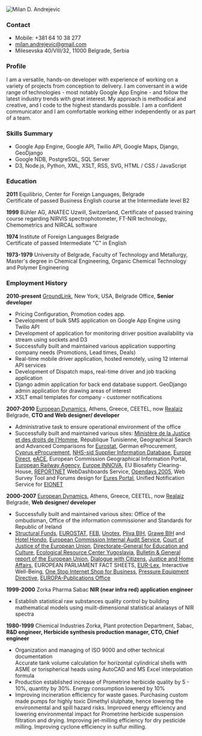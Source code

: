 ![Milan D. Andrejevic](https://storage.googleapis.com/andsnews.appspot.com/entry/milan-d-andrejevic-curriculum-vitae_0.jpg "Milan D. Andrejevic")

### Contact

- Mobile: +381 64 10 38 277
- [milan.andrejevic@gmail.com](mailto:milan.andrejevic@gmail.com)
- Milesevska 40/VIII/32, 11000 Belgrade, Serbia

### Profile
I am a versatile, hands-on developer with experience of working on a variety of projects from conception to delivery. I am conversant in a wide range of technologies - most notably Google App Engine - and follow the latest industry trends with great interest. My approach is methodical and creative, and I code to the highest standards possible. I am a confident communicator and I am comfortable working either independently or as part of a team.

### Skills Summary

- Google App Engine, Google API, Twilio API, Google Maps, Django, GeoDjango
- Google NDB, PostgreSQL, SQL Server
- D3, Node.js, Python, XML, XSLT, RSS, SVG, HTML / CSS / JavaScript

### Education

**2011** Equilibrio, Center for Foreign Languages, Belgrade</strong><br/>
Certificate of passed Business English course at the Intermediate level B2

**1999** Bühler AG, ANATEC Uzwill, Switzerland</strong>,
Certificate of passed training course regarding NIRVIS spectrophotometer, FT-NIR technology, Chemometrics and NIRCAL software

**1974** Institute of Foreign Languages Belgrade</strong><br />
Certificate of passed Intermediate "C" in English

**1973-1979** University of Belgrade, Faculty of Technology and Metallurgy, Master's degree in Chemical Engineering, Organic Chemical Technology and Polymer Engineering

### Employment History

**2010-present** [GroundLink](http://www.groundlink.com/), New York, USA, Belgrade Office, **Senior developer**

- Pricing Configuration, Promotion codes app.
- Development of bulk SMS application on Google App Engine using Twilio API
- Development of application for monitoring driver position availability via stream using sockets and D3
- Successfully built and maintained various application supporting company needs (Promotions, Lead times, Deals)
- Real-time mobile driver application, hosted remotely, using 12 internal API services
- Development of Dispatch maps, real-time driver and job tracking application
- Django admin application for back end database support. GeoDjango admin application for drawing areas of interest
- XSLT email templates for company - customer notifications

**2007-2010** [European Dynamics](http://www.eurodyn.com/), Athens, Greece, CEETEL, now [Realaiz](http://realaiz.com/) Belgrade, **CTO and Web designer/ developer**

- Administrative task to ensure operational environment of the office
- Successfully built and maintained various sites: [Ministère de la Justice et des droits de l'Homme](http://www.e-justice.tn/), République Tunisienne, Geographical Search and Advanced Comparisons for [Eurostat](http://epp.eurostat.ec.europa.eu/portal/page/portal/eurostat/home), German eProcurement, [Cyprus eProcurement](https://www.eprocurement.gov.cy/ceproc/home.do), [NHS-sid Supplier Information Database](http://www.sid4health.nhs.uk/home.action), [Europe Direct](http://ec.europa.eu/europedirect/index_en.htm), [eACE](http://www.eace.info/), European Commission Geographical Information Portal, [European Railway Agency](http://www.era.europa.eu/), [Europe INNOVA](http://www.europe-innova.eu/), EU Biosafety Clearing-House, [REPORTNET](http://www.eionet.europa.eu/reportnet) WebDashboards Service, [Opendays 2005](http://ec.europa.eu/regional_policy/opendays/index.cfm), Web Survey Tool and Forums design for [Eures Portal](http://ec.europa.eu/eures/), Unified Notification Service for [EIONET](http://www.eionet.eu.int/)

**2000-2007** [European Dynamics](http://www.eurodyn.com/), Athens, Greece, CEETEL, now [Realaiz](http://realaiz.com/) Belgrade, **Web designer/ developer**

 - Successfully built and maintained various sites: Office of the ombudsman, Office of the information commissioner and Standards for Republic of Ireland
 - [Structural Funds](http://ec.europa.eu/regional_policy/funds/prord/sf_en.htm), [EUROSTAT](http://epp.eurostat.ec.europa.eu/portal/page/portal/eurostat/home/), [FEB](http://www.feb.ba/), [Unotex](http://www.unotex.co.ba/), [Pliva BIH](http://www.pliva.ba/), [Grawe BIH](http://www.grawe.ba/) and [Hotel Hondo](http://www.hotelhondo.ba/), [European Commission Internal Audit Service](http://ec.europa.eu/dgs/internal_audit/index_en.htm), [Court of Justice of the European Union](http://curia.eu.int/), [Directorate-General for Education and Culture](http://ec.europa.eu/dgs/education_culture/index_en.htm), [Ecological Resource Center Yugoslavia](http://www.erc.org.yu/), [Bulletin & General report of the European Union](http://europa.eu/bulletin/en/welcome.htm), [Dialogue with Citizens](http://ec.europa.eu/youreurope/nav/en/citizens/index.html), [Justice and Home Affairs](http://ec.europa.eu/justice_home/index_en.htm), EUROPEAN PARLIAMENT FACT SHEETS, [EUR-Lex](http://eur-lex.europa.eu/), Interactive Well-Being, [One Stop Internet Shop for Business](http://ec.europa.eu/youreurope/business/index_en.htm), [Pressure Equipment Directive](http://ec.europa.eu/enterprise/sectors/pressure-and-gas/documents/ped/), [EUROPA-Publications Office](http://publications.europa.eu/)

**1999-2000** Zorka Pharma Sabac **NIR (near infra red) application engineer**

- Establish statistical raw substances quality control by building mathematical models using muilt-dimensional statistical analasys of NIR spectra

**1980-1999** Chemical Industries Zorka, Plant protection Department, Sabac, **R&D engineer, Herbicide synthesis production manager, CTO, Chief engineer**

- Organization and managing of ISO 9000 and other technical documentation<br/>
Accurate tank volume calculation for horizontal cylindrical shells with ASME or torispherical heads using AutoCAD and MS Excel interpolation formula
- Production established increase of Prometrine herbicide quality by 5 - 10%, quantity by 30%. Energy consumption lowered by 10%
- Improving incineration efficiency for waste gases. Purchasing custom made pumps for highly toxic Dimethyl slulphate, hence lowering the environmental and spill hazard risks. Improved energy efficiency and lowering environmental impact for Prometrine herbicide suspension filtration and drying. Improving jet-milling efficiency for dry pesticide milling. Improving cyclone efficiency in sulfur milling.
